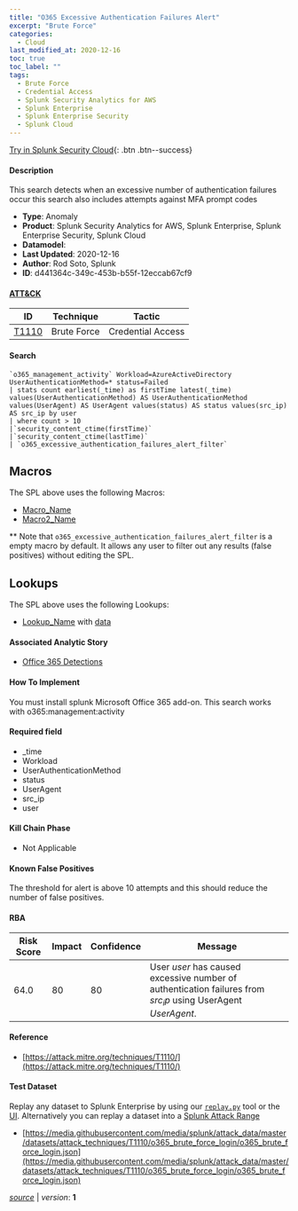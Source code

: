 ```yaml
---
title: "O365 Excessive Authentication Failures Alert"
excerpt: "Brute Force"
categories:
  - Cloud
last_modified_at: 2020-12-16
toc: true
toc_label: ""
tags:
  - Brute Force
  - Credential Access
  - Splunk Security Analytics for AWS
  - Splunk Enterprise
  - Splunk Enterprise Security
  - Splunk Cloud
---
```




[Try in Splunk Security Cloud](https://www.splunk.com/en_us/cyber-security.html){: .btn .btn--success}

#### Description

This search detects when an excessive number of authentication failures occur this search also includes attempts against MFA prompt codes

- **Type**: Anomaly
- **Product**: Splunk Security Analytics for AWS, Splunk Enterprise, Splunk Enterprise Security, Splunk Cloud
- **Datamodel**: 
- **Last Updated**: 2020-12-16
- **Author**: Rod Soto, Splunk
- **ID**: d441364c-349c-453b-b55f-12eccab67cf9


#### [ATT&CK](https://attack.mitre.org/)

| ID          | Technique   | Tactic         |
| ----------- | ----------- |--------------- |
| [T1110](https://attack.mitre.org/techniques/T1110/) | Brute Force | Credential Access |

#### Search

```
`o365_management_activity` Workload=AzureActiveDirectory UserAuthenticationMethod=* status=Failed 
| stats count earliest(_time) as firstTime latest(_time) values(UserAuthenticationMethod) AS UserAuthenticationMethod values(UserAgent) AS UserAgent values(status) AS status values(src_ip) AS src_ip by user 
| where count > 10 
|`security_content_ctime(firstTime)` 
|`security_content_ctime(lastTime)` 
| `o365_excessive_authentication_failures_alert_filter`
```

## Macros
The SPL above uses the following Macros:
* [Macro_Name](https://)
* [Macro2_Name](https://)

** Note that `o365_excessive_authentication_failures_alert_filter` is a empty macro by default. It allows any user to filter out any results (false positives) without editing the SPL.

## Lookups
The SPL above uses the following Lookups:

* [Lookup_Name]() with [data]()

#### Associated Analytic Story
* [Office 365 Detections](/stories/office_365_detections)


#### How To Implement
You must install splunk Microsoft Office 365 add-on. This search works with o365:management:activity

#### Required field
* _time
* Workload
* UserAuthenticationMethod
* status
* UserAgent
* src_ip
* user


#### Kill Chain Phase
* Not Applicable


#### Known False Positives
The threshold for alert is above 10 attempts and this should reduce the number of false positives.


#### RBA

| Risk Score  | Impact      | Confidence   | Message      |
| ----------- | ----------- |--------------|--------------|
| 64.0 | 80 | 80 | User $user$ has caused excessive number of authentication failures from $src_ip$ using UserAgent $UserAgent$. |




#### Reference

* [https://attack.mitre.org/techniques/T1110/](https://attack.mitre.org/techniques/T1110/)



#### Test Dataset
Replay any dataset to Splunk Enterprise by using our [`replay.py`](https://github.com/splunk/attack_data#using-replaypy) tool or the [UI](https://github.com/splunk/attack_data#using-ui).
Alternatively you can replay a dataset into a [Splunk Attack Range](https://github.com/splunk/attack_range#replay-dumps-into-attack-range-splunk-server)

* [https://media.githubusercontent.com/media/splunk/attack_data/master/datasets/attack_techniques/T1110/o365_brute_force_login/o365_brute_force_login.json](https://media.githubusercontent.com/media/splunk/attack_data/master/datasets/attack_techniques/T1110/o365_brute_force_login/o365_brute_force_login.json)



[*source*](https://github.com/splunk/security_content/tree/develop/detections/cloud/o365_excessive_authentication_failures_alert.yml) \| *version*: **1**